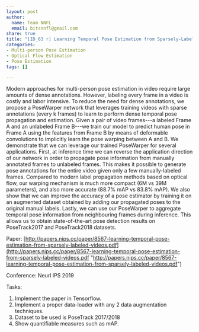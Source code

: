 ```yaml
---
layout: post
author:
  name: Team NNFL
  email: bitsnnfl@gmail.com
share: true
title: "[ID_63 r] Learning Temporal Pose Estimation from Sparsely-Labeled Videos"
categories:
- Multi-person Pose Estimation
- Optical Flow Estimation
- Pose Estimation
tags: []

---
```

Modern approaches for multi-person pose estimation in video require large amounts of dense annotations. However, labeling every frame in a video is costly and labor intensive. To reduce the need for dense annotations, we propose a PoseWarper network that leverages training videos with sparse annotations (every k frames) to learn to perform dense temporal pose propagation and estimation. Given a pair of video frames---a labeled Frame A and an unlabeled Frame B---we train our model to predict human pose in Frame A using the features from Frame B by means of deformable convolutions to implicitly learn the pose warping between A and B. We demonstrate that we can leverage our trained PoseWarper for several applications. First, at inference time we can reverse the application direction of our network in order to propagate pose information from manually annotated frames to unlabeled frames. This makes it possible to generate pose annotations for the entire video given only a few manually-labeled frames. Compared to modern label propagation methods based on optical flow, our warping mechanism is much more compact (6M vs 39M parameters), and also more accurate (88.7% mAP vs 83.8% mAP). We also show that we can improve the accuracy of a pose estimator by training it on an augmented dataset obtained by adding our propagated poses to the original manual labels. Lastly, we can use our PoseWarper to aggregate temporal pose information from neighbouring frames during inference. This allows us to obtain state-of-the-art pose detection results on PoseTrack2017 and PoseTrack2018 datasets.

Paper: [http://papers.nips.cc/paper/8567-learning-temporal-pose-estimation-from-sparsely-labeled-videos.pdf](http://papers.nips.cc/paper/8567-learning-temporal-pose-estimation-from-sparsely-labeled-videos.pdf "http://papers.nips.cc/paper/8567-learning-temporal-pose-estimation-from-sparsely-labeled-videos.pdf")

Conference: Neurl IPS 2019

Tasks:

1. Implement the paper in Tensorflow.
2. Implement a proper data-loader with any 2 data augmentation techniques.
3. Dataset to be used is PoseTrack 2017/2018
4. Show quantifiable measures such as mAP.